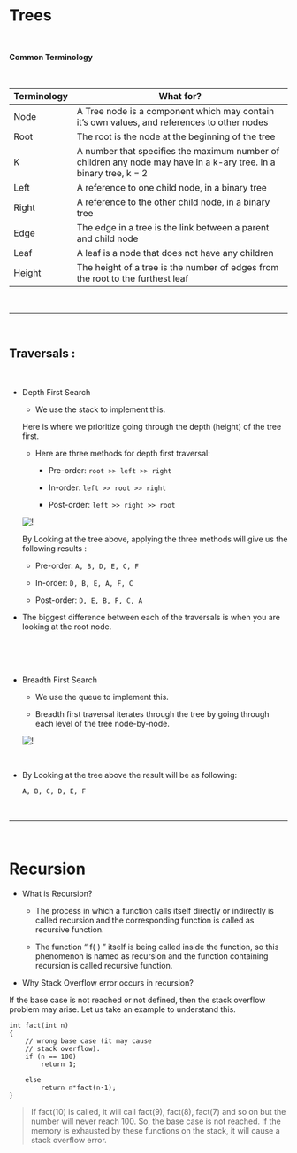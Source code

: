 # Trees

<br>


**Common Terminology**

<br>


| Terminology   | What for?                                                                                                        |
| ------------- | ---------------------------------------------------------------------------------------------------------------- |
| Node          | A Tree node is a component which may contain it’s own values, and references to other nodes                      |
| Root          | The root is the node at the beginning of the tree                                                                |
| K             | A number that specifies the maximum number of children any node may have in a k-ary tree. In a binary tree, k = 2| 
| Left          | A reference to one child node, in a binary tree                                                                  | 
| Right         | A reference to the other child node, in a binary tree                                                            | 
| Edge          | The edge in a tree is the link between a parent and child node                                                   | 
| Leaf          | A leaf is a node that does not have any children                                                                 | 
| Height        | The height of a tree is the number of edges from the root to the furthest leaf                                   | 


<br>
<hr>
<br>


## Traversals : 

<br>


- Depth First Search

  - We use the stack to implement this.

  Here is where we prioritize going through the depth (height) of the tree first.

    - Here are three methods for depth first traversal:
	  
	  * Pre-order: `root >> left >> right`

	  * In-order: `left >> root >> right`

	  * Post-order: `left >> right >> root`


  ![!](https://codefellows.github.io/common_curriculum/data_structures_and_algorithms/Code_401/class-15/resources/images/tree-example.png)


  By Looking at the tree above, applying the three methods will give us the following results : 


    * Pre-order: `A, B, D, E, C, F`

    * In-order: `D, B, E, A, F, C`

    * Post-order: `D, E, B, F, C, A`

-  The biggest difference between each of the traversals is when you are looking at the root node.

<br>
<br>
<br>


- Breadth First Search

  - We use the queue to implement this.

  - Breadth first traversal iterates through the tree by going through each level of the tree node-by-node.

  ![!](https://codefellows.github.io/common_curriculum/data_structures_and_algorithms/Code_401/class-15/resources/images/tree-example.png)

<br>

   * By Looking at the tree above the result will be as following: 

       `A, B, C, D, E, F`


<br>
<hr>
<br>

# Recursion

- What is Recursion? 
 
   * The process in which a function calls itself directly or indirectly is called recursion and the corresponding function is called as recursive function.

   * The function “ f( ) ” itself is being called inside the function, so this phenomenon is named as recursion and the function containing recursion is called recursive function.


- Why Stack Overflow error occurs in recursion? 

If the base case is not reached or not defined, then the stack overflow problem may arise. Let us take an example to understand this.



```
int fact(int n)
{
    // wrong base case (it may cause
    // stack overflow).
    if (n == 100) 
        return 1;

    else
        return n*fact(n-1);
}
```

> If fact(10) is called, it will call fact(9), fact(8), fact(7) and so on but the number will never reach 100. So, the base case is not reached. If the memory is exhausted by these functions on the stack, it will cause a stack overflow error. 